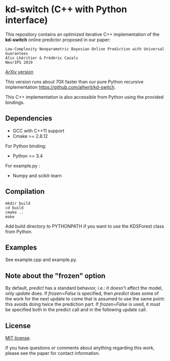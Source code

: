 # kd-switch (C++ with Python interface)

This repository contains an optimized iterative C++ implementation of the **kd-switch** online predictor proposed in our paper:

    Low-Complexity Nonparametric Bayesian Online Prediction with Universal Guarantees
    Alix Lhéritier & Frédéric Cazals
    NeurIPS 2019

[ArXiv version](https://arxiv.org/abs/1901.07662)

This version runs about 70X faster than our pure Python recursive implementation https://github.com/alherit/kd-switch.

This C++ implementation is also accessible from Python using the provided bindings.

## Dependencies

* GCC with C++11 support
* Cmake >= 2.8.12

For Python binding: 
* Python >= 3.4

For example.py : 
* Numpy and scikit-learn


## Compilation  

```
mkdir build
cd build
cmake ..
make
```

Add build directory to PYTHONPATH if you want to use the KDSForest class from Python.

## Examples

See example.cpp and example.py.

## Note about the "frozen" option

By default, *predict* has a standard behavior, i.e.: it doesn't affect the model, only *update* does.
If *frozen=False* is specified, then *predict* does some of the work for the next update to come that is assumed to use the same point: this avoids doing twice the prediction part.
If *frozen=False* is used, it must be specified both in the predict call and in the following update call.

## License
[MIT license](https://github.com/alherit/kd-switch-cpp/blob/master/LICENSE).

If you have questions or comments about anything regarding this work, please see the paper for contact information.
